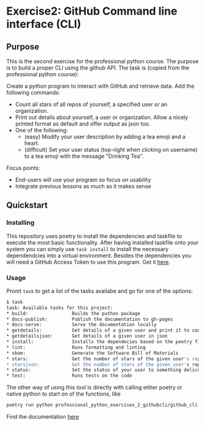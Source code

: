 # Exercise2: GitHub Command line interface (CLI)

## Purpose

This is the second exercise for the professional python course. The purpose is to build a proper CLI using the github API.
The task is (copied from the professional python course): 

Create a python program to interact with GitHub and retrieve data.
Add the following commands:

- Count all stars of all repos of yourself, a specified user or an organization.
- Print out details about yourself, a user or organization.
  Allow a nicely printed format as default and offer output as json too.
- One of the following:
  - (easy) Modify your user description by adding a tea emoji and a heart.
  - (difficult) Set your user status (top-right when clicking on username)
    to a tea emoji with the message "Drinking Tea".

Focus points:

- End-users will use your program so focus on usability
- Integrate previous lessons as much as it makes sense

## Quickstart

### Installing

This repository uses poetry to install the dependencies and taskfile to execute the most basic functionality. 
After having installed taskfile onto your system you can simply use ```task install``` to install the necessary dependendcies into a virtual environment. Besides the dependencies you will need a GitHub Access Token to use this program. Get it [here]("https://github.com/settings/tokens).

### Usage

Promt ```task``` to get a list of the tasks availabe and go for one of the options: 

```bash
$ task
task: Available tasks for this project:
* build:                Builds the puthon package
* docs-publish:         Publish the documentation to gh-pages
* docs-serve:           Serve the documentation locally
* getdetails:           Get details of a given user and print it to console
* getdetailsjson:       Get details of a given user in json
* install:              Installs the dependecies based on the poetry file
* lint:                 Runs formatting and linting
* sbom:                 Generate the Software Bill of Materials
* stars:                Get the number of stars of the given user's repositories
* starsjson:            Get the number of stars of the given user's repositories in json format
* status:               Set the status of your user to something delicous
* test:                 Runs tests on the code
```

The other way of using this tool is directly with calling etiher poetry or native python to start on of the functions, like 

```bash
poetry run python professional_python_exercises_2_githubcli/github_cli.py setstatus
```

Find the documentation [here](https://tea-n-tech.github.io/professional-python-exercises-2-githubCLI)
